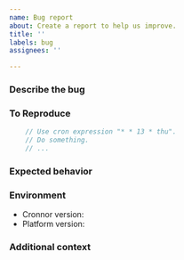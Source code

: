 ```yaml
---
name: Bug report
about: Create a report to help us improve.
title: ''
labels: bug
assignees: ''

---
```


### Describe the bug

<!-- A clear and concise description of what the bug is. -->

### To Reproduce

<!-- Please include a minimal reproduction case. Otherwise, include any
     information about how you're using Cronnor. -->

```JavaScript
    // Use cron expression "* * 13 * thu".
    // Do something.
    // ...
```

### Expected behavior

<!-- A clear and concise description of what you expected to happen. -->

### Environment

- Cronnor version<!-- e.g. 2.1.0 -->:
- Platform version<!-- e.g. Chrome 109.0.5414.74, Node.js v18.13.0 -->:

### Additional context

<!-- Add any other context about the problem here. -->

